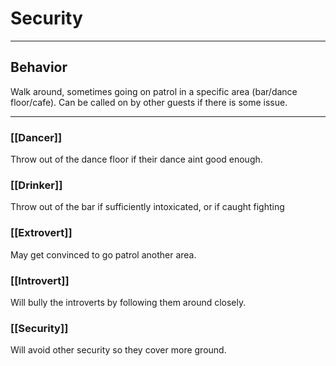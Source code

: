 # Security
---
## Behavior
Walk around, sometimes going on patrol in a specific area (bar/dance floor/cafe).
Can be called on by other guests if there is some issue.

---
### [[Dancer]]
Throw out of the dance floor if their dance aint good enough.

### [[Drinker]]
Throw out of the bar if sufficiently intoxicated, or if caught fighting

### [[Extrovert]]
May get convinced to go patrol another area.

### [[Introvert]]
Will bully the introverts by following them around closely.

### [[Security]]
Will avoid other security so they cover more ground.